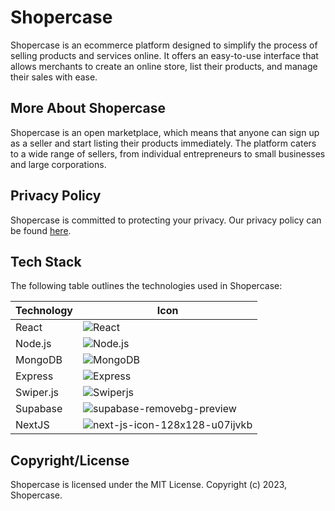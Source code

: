 # Shopercase

Shopercase is an ecommerce platform designed to simplify the process of selling products and services online. It offers an easy-to-use interface that allows merchants to create an online store, list their products, and manage their sales with ease.

## More About Shopercase

Shopercase is an open marketplace, which means that anyone can sign up as a seller and start listing their products immediately. The platform caters to a wide range of sellers, from individual entrepreneurs to small businesses and large corporations.

## Privacy Policy

Shopercase is committed to protecting your privacy. Our privacy policy can be found [here](https://www.shopercase.com/privacy-policy).

## Tech Stack

The following table outlines the technologies used in Shopercase:

| Technology  | Icon |
| ----------- | ---- |
| React       | ![React](https://img.icons8.com/color/48/000000/react-native.png) |
| Node.js     | ![Node.js](https://img.icons8.com/color/48/000000/nodejs.png) |
| MongoDB     | ![MongoDB](https://img.icons8.com/color/48/000000/mongodb.png) |
| Express     | ![Express](https://img.icons8.com/color/48/000000/express.png) |
| Swiper.js   | ![Swiperjs](https://user-images.githubusercontent.com/68476321/234961954-ba269099-3ff2-4f64-b416-4173530e1b07.png) |
| Supabase    | ![supabase-removebg-preview](https://user-images.githubusercontent.com/68476321/235067747-24ff385c-5e80-4469-ab68-0c4490b4632d.png)
| NextJS      | ![next-js-icon-128x128-u07ijvkb](https://user-images.githubusercontent.com/68476321/235068378-4be15e41-4678-46c2-8a6e-3e8ed8b1ecd4.jpg)

## Copyright/License


Shopercase is licensed under the MIT License. Copyright (c) 2023, Shopercase.
